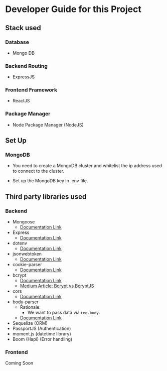# Developer Guide for this Project

## Stack used

### Database

- Mongo DB

### Backend Routing

- ExpressJS

### Frontend Framework

- ReactJS

### Package Manager

- Node Package Manager (NodeJS)

## Set Up

### MongoDB

- You need to create a MongoDB cluster and whitelist the
  ip address used to connect to the cluster.

- Set up the MongoDB key in .env file.

## Third party libraries used

### Backend

- Mongoose
  - [Documentation Link](https://mongoosejs.com/)
- Express
  - [Documentation Link](https://expressjs.com/)
- dotenv
  - [Documentation Link](https://www.npmjs.com/package/dotenv)
- jsonwebtoken
  - [Documentation Link](https://www.npmjs.com/package/jsonwebtoken)
- cookie-parser
  - [Documentation Link](https://www.npmjs.com/package/cookie-parser)
- bcrypt
  - [Documentation Link](https://www.npmjs.com/package/bcrypt)
  - [Medium Article: Bcrypt vs BcryptJS](https://medium.com/javascript-in-plain-english/node-js-bcrypt-vs-bcryptjs-benchmark-69a9e8254cc2#:~:text=Bcrypt%20is%203.1%20times%20faster,times%20faster%20in%20comparing%20function.)
- cors
  - [Documentation Link](https://www.npmjs.com/package/cors)
- body-parser
  - Rationale:
    - We want to pass data via `req.body`.
  - [Documentation Link](https://www.npmjs.com/package/body-parser)
- Sequelize (ORM)
- PassportJS (Authentication)
- moment.js (datetime library)
- Boom (Hapi) (Error handling)

### Frontend

Coming Soon
